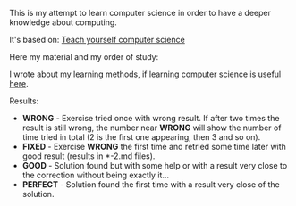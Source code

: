 This is my attempt to learn computer science in order to have a deeper knowledge about computing.

It's based on: [Teach yourself computer science](https://teachyourselfcs.com/#programming)

Here my material and my order of study:

I wrote about my learning methods, if learning computer science is useful [here](https://thevaluable.dev/learning-computer-science-software-developer/).

Results:

* **WRONG** - Exercise tried once with wrong result. If after two times the result is still wrong, the number near **WRONG** will show the number of time tried in total (2 is the first one appearing, then 3 and so on).
* **FIXED** - Exercise **WRONG** the first time and retried some time later with good result (results in \*-2.md files).
* **GOOD** - Solution found but with some help or with a result very close to the correction without being exactly it...
* **PERFECT** - Solution found the first time with a result very close of the solution.
